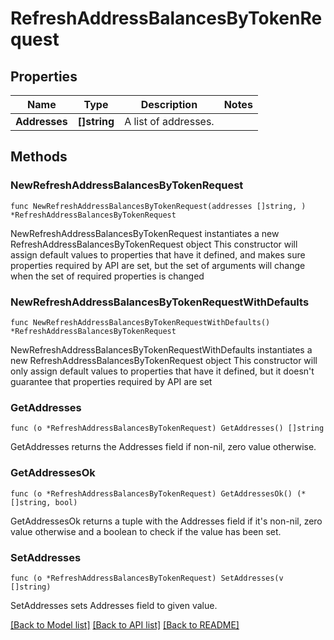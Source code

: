 # RefreshAddressBalancesByTokenRequest

## Properties

Name | Type | Description | Notes
------------ | ------------- | ------------- | -------------
**Addresses** | **[]string** | A list of addresses. | 

## Methods

### NewRefreshAddressBalancesByTokenRequest

`func NewRefreshAddressBalancesByTokenRequest(addresses []string, ) *RefreshAddressBalancesByTokenRequest`

NewRefreshAddressBalancesByTokenRequest instantiates a new RefreshAddressBalancesByTokenRequest object
This constructor will assign default values to properties that have it defined,
and makes sure properties required by API are set, but the set of arguments
will change when the set of required properties is changed

### NewRefreshAddressBalancesByTokenRequestWithDefaults

`func NewRefreshAddressBalancesByTokenRequestWithDefaults() *RefreshAddressBalancesByTokenRequest`

NewRefreshAddressBalancesByTokenRequestWithDefaults instantiates a new RefreshAddressBalancesByTokenRequest object
This constructor will only assign default values to properties that have it defined,
but it doesn't guarantee that properties required by API are set

### GetAddresses

`func (o *RefreshAddressBalancesByTokenRequest) GetAddresses() []string`

GetAddresses returns the Addresses field if non-nil, zero value otherwise.

### GetAddressesOk

`func (o *RefreshAddressBalancesByTokenRequest) GetAddressesOk() (*[]string, bool)`

GetAddressesOk returns a tuple with the Addresses field if it's non-nil, zero value otherwise
and a boolean to check if the value has been set.

### SetAddresses

`func (o *RefreshAddressBalancesByTokenRequest) SetAddresses(v []string)`

SetAddresses sets Addresses field to given value.



[[Back to Model list]](../README.md#documentation-for-models) [[Back to API list]](../README.md#documentation-for-api-endpoints) [[Back to README]](../README.md)


